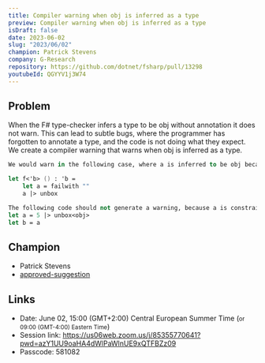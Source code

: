 ```yaml
---
title: Compiler warning when obj is inferred as a type
preview: Compiler warning when obj is inferred as a type
isDraft: false
date: 2023-06-02
slug: "2023/06/02"
champion: Patrick Stevens
company: G-Research
repository: https://github.com/dotnet/fsharp/pull/13298
youtubeId: QGYYV1j3W74
---
```


## Problem

When the F# type-checker infers a type to be obj without annotation it does not warn.
This can lead to subtle bugs, where the programmer has forgotten to annotate a type, and the code is not doing what they expect.
We create a compiler warning that warns when obj is inferred as a type.

```fsharp
We would warn in the following case, where a is inferred to be obj because that's the most general thing it could be:

let f<'b> () : 'b =
    let a = failwith ""
    a |> unbox

The following code should not generate a warning, because a is constrained to be obj by the type argument to unbox, and b is constrained to be obj because it is of the same type as a.
let a = 5 |> unbox<obj>
let b = a
```

## Champion

- Patrick Stevens
- [approved-suggestion](https://github.com/fsharp/fslang-suggestions/issues/696)

## Links

- Date: June 02, 15:00 (GMT+2:00) Central European Summer Time (<small>or 09:00 (GMT-4:00) Eastern Time</small>)
- Session link: https://us06web.zoom.us/j/85355770641?pwd=azY1UU9oaHA4dWlPaWlnUE9xQTFBZz09
- Passcode: 581082
